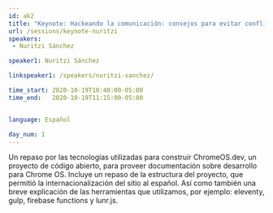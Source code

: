 ```yaml
---
id: ak2
title: "Keynote: Hackeando la comunicación: consejos para evitar conflictos y colaborar en comunidades abiertas"
url: /sessions/keynote-nuritzi
speakers:
 - Nuritzi Sánchez

speaker1: Nuritzi Sánchez

linkspeaker1: /speakers/nuritzi-sanchez/

time_start: 2020-10-19T10:40:00-05:00
time_end:   2020-10-19T11:15:00-05:00


language: Español

day_num: 1
---
```


Un repaso por las tecnologías utilizadas para construir ChromeOS.dev, un proyecto de código abierto, para proveer documentación sobre desarrollo para Chrome OS. Incluye un repaso de la estructura del proyecto, que permitió la internacionalización del sitio al español. Así como también una breve explicación de las herramientas que utilizamos, por ejemplo: eleventy, gulp, firebase functions y lunr.js.